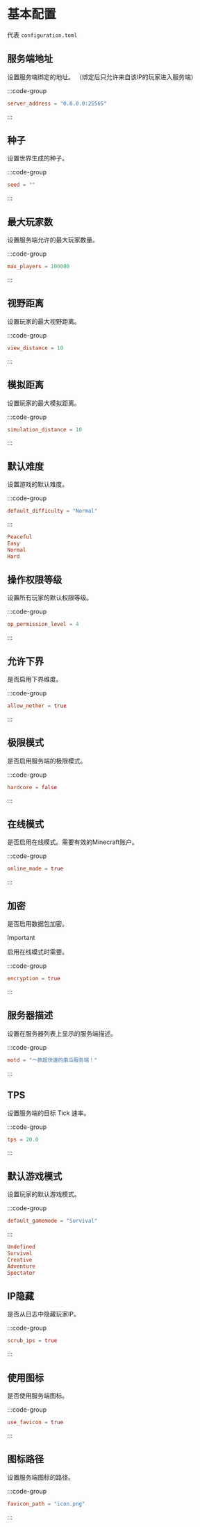 # 基本配置

代表 `configuration.toml`

## 服务端地址

设置服务端绑定的地址。
（绑定后只允许来自该IP的玩家进入服务端）

:::code-group
```toml [configuration.toml] {2}
server_address = "0.0.0.0:25565"
```
:::

## 种子

设置世界生成的种子。

:::code-group
```toml [configuration.toml] {2}
seed = ""
```
:::

## 最大玩家数

设置服务端允许的最大玩家数量。

:::code-group
```toml [configuration.toml] {2}
max_players = 100000
```
:::

## 视野距离

设置玩家的最大视野距离。

:::code-group
```toml [configuration.toml] {2}
view_distance = 10
```
:::

## 模拟距离

设置玩家的最大模拟距离。

:::code-group
```toml [configuration.toml] {2}
simulation_distance = 10
```
:::

## 默认难度

设置游戏的默认难度。

:::code-group
```toml [configuration.toml] {2}
default_difficulty = "Normal"
```
:::


```toml
Peaceful
Easy
Normal
Hard
```

## 操作权限等级

设置所有玩家的默认权限等级。

:::code-group
```toml [configuration.toml] {2}
op_permission_level = 4
```
:::

## 允许下界

是否启用下界维度。

:::code-group
```toml [configuration.toml] {2}
allow_nether = true
```
:::

## 极限模式

是否启用服务端的极限模式。

:::code-group
```toml [configuration.toml] {2}
hardcore = false
```
:::

## 在线模式

是否启用在线模式。需要有效的Minecraft账户。

:::code-group
```toml [configuration.toml] {2}
online_mode = true
```
:::

## 加密

是否启用数据包加密。

> [!IMPORTANT]
> 启用在线模式时需要。

:::code-group
```toml [configuration.toml] {2}
encryption = true
```
:::

## 服务器描述

设置在服务器列表上显示的服务端描述。

:::code-group
```toml [configuration.toml] {2}
motd = "一款超快速的南瓜服务端！"
```
:::

## TPS

设置服务端的目标 Tick 速率。

:::code-group
```toml [configuration.toml] {2}
tps = 20.0
```
:::

## 默认游戏模式

设置玩家的默认游戏模式。

:::code-group
```toml [configuration.toml] {2}
default_gamemode = "Survival"
```
:::

```toml
Undefined
Survival
Creative
Adventure
Spectator
```

## IP隐藏

是否从日志中隐藏玩家IP。

:::code-group
```toml [configuration.toml] {2}
scrub_ips = true
```
:::

## 使用图标

是否使用服务端图标。

:::code-group
```toml [configuration.toml] {2}
use_favicon = true
```
:::

## 图标路径

设置服务端图标的路径。

:::code-group
```toml [configuration.toml] {2}
favicon_path = "icon.png"
```
:::

